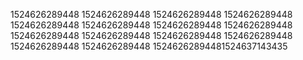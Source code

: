 1524626289448
1524626289448
1524626289448
1524626289448
1524626289448
1524626289448
1524626289448
1524626289448
1524626289448
1524626289448
1524626289448
1524626289448
1524626289448
1524626289448
15246262894481524637143435